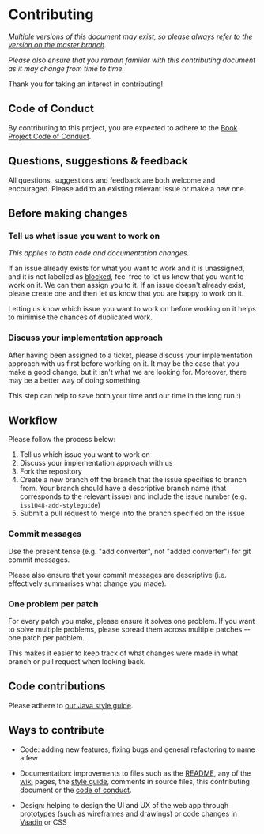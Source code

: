 # Contributing

*Multiple versions of this document may exist, so please always refer to the [version on the master branch](https://github.com/knjk04/book-project/edit/master/CONTRIBUTING.md).*

*Please also ensure that you remain familiar with this contributing document as it may change from time to time.*

Thank you for taking an interest in contributing!

## Code of Conduct

By contributing to this project, you are expected to adhere to the [Book Project Code of Conduct](https://github.com/knjk04/book-project/blob/master/CODE_OF_CONDUCT.md). 

## Questions, suggestions & feedback

All questions, suggestions and feedback are both welcome and encouraged. Please add to an existing relevant issue or make a new one.

## Before making changes

### Tell us what issue you want to work on

*This applies to both code and documentation changes.*

If an issue already exists for what you want to work and it is unassigned, and it is not labelled as [blocked](https://github.com/knjk04/book-project/labels/blocked), feel free to let us know that you want to work on it. We can then assign you to it. If an issue doesn't already exist, please create one and then let us know that you are happy to work on it.

Letting us know which issue you want to work on before working on it helps to minimise the chances of duplicated work.

### Discuss your implementation approach

After having been assigned to a ticket, please discuss your implementation approach with us first before working on it. It may be the case that you make a good change, but it isn't what we are looking for. Moreover, there may be a better way of doing something.

This step can help to save both your time and our time in the long run :)

## Workflow

Please follow the process below:

1. Tell us which issue you want to work on
2. Discuss your implementation approach with us
3. Fork the repository
4. Create a new branch off the branch that the issue specifies to branch from. Your branch should have a descriptive branch name (that corresponds to the relevant issue) and include the issue number (e.g. `iss1048-add-styleguide`)
5. Submit a pull request to merge into the branch specified on the issue

### Commit messages

Use the present tense (e.g. "add converter", not "added converter") for git commit messages.

Please also ensure that your commit messages are descriptive (i.e. effectively summarises what change you made).

### One problem per patch

For every patch you make, please ensure it solves one problem. If you want to solve multiple problems, please spread them across multiple patches -- one patch per problem.

This makes it easier to keep track of what changes were made in what branch or pull request when looking back.

## Code contributions

Please adhere to [our Java style guide](https://github.com/knjk04/book-project/blob/master/STYLEGUIDE.md).

## Ways to contribute

- Code: adding new features, fixing bugs and general refactoring to name a few

- Documentation: improvements to files such as the [README](https://github.com/knjk04/book-project/blob/master/README.md), any of the [wiki](https://github.com/knjk04/book-project/wiki) pages, the [style guide](https://github.com/knjk04/book-project/blob/master/STYLEGUIDE.md), comments in source files, this contributing document or the [code of conduct](https://github.com/knjk04/book-project/blob/master/CODE_OF_CONDUCT.md).

- Design: helping to design the UI and UX of the web app through prototypes (such as wireframes and drawings) or code changes in [Vaadin](https://vaadin.com/) or CSS
